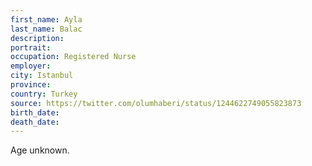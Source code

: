 ```yaml
---
first_name: Ayla
last_name: Balac
description: 
portrait: 
occupation: Registered Nurse
employer: 
city: Istanbul
province: 
country: Turkey
source: https://twitter.com/olumhaberi/status/1244622749055823873
birth_date: 
death_date: 
---
```


Age unknown.